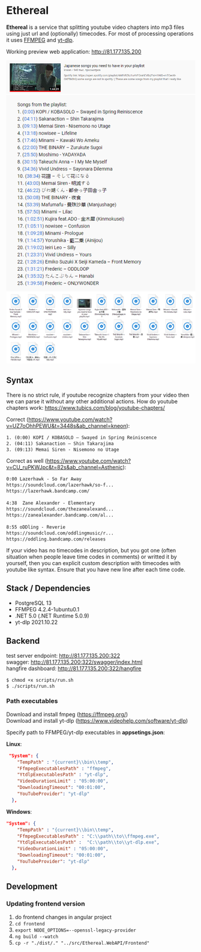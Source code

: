 # Ethereal
**Ethereal** is a service that splitting youtube video chapters into mp3 files using just url and (optionally) timecodes. For most of processing operations it uses [FFMPEG](https://www.ffmpeg.org/) and [yt-dlp](https://www.videohelp.com/software/yt-dlp).

Working preview web application: http://81.177.135.200

![](./assets/Screenshot_1.png)
![](./assets/Screenshot_2.png)
![](./assets/Screenshot_3.png)

## Syntax
There is no strict rule, if youtube recognize chapters from your video then we can parse it without any other additional actions.
How do youtube chapters work: https://www.tubics.com/blog/youtube-chapters/

Correct (https://www.youtube.com/watch?v=UZ7oOhhPEWU&t=3448s&ab_channel=kneon):
```
1. (0:00) KOPI / KOBASOLO – Swayed in Spring Reiniscence
2. (04:11) Sakanaction – Shin Takarajima
3. (09:13) Memai Siren - Nisemono no Utage
```
Correct as well (https://www.youtube.com/watch?v=CU_ruPKWJpc&t=82s&ab_channel=Asthenic):
```
0:00 Lazerhawk - So Far Away 
https://soundcloud.com/lazerhawk/so-f...
https://lazerhawk.bandcamp.com/

4:38  Zane Alexander - Elementary
https://soundcloud.com/thezanealexand...
https://zanealexander.bandcamp.com/al...

8:55 oDDling - Reverie
https://soundcloud.com/oddlingmusic/r...
https://oddling.bandcamp.com/releases
```
If your video has no timecodes in description, but you got one (often situation when people leave time codes in comments) or writted it by yourself, then you can explicit custom description with timecodes with youtube like syntax.
Ensure that you have new line after each time code.

## Stack / Dependencies
* PostgreSQL 13 
* FFMPEG 4.2.4-1ubuntu0.1
* .NET 5.0 (.NET Runtime 5.0.9)
* yt-dlp 2021.10.22

## Backend
test server endpoint: http://81.177.135.200:322 </br>
swagger: http://81.177.135.200:322/swagger/index.html </br>
hangfire dashboard: http://81.177.135.200:322/hangfire

```
$ chmod +x scripts/run.sh
$ ./scripts/run.sh
```

### **Path executables**
Download and install fmpeg (https://ffmpeg.org/)<br>
Download and install yt-dlp (https://www.videohelp.com/software/yt-dlp)<br>

Specify path to FFMPEG/yt-dlp executables in **appsetings.json**:

**Linux**:
```json
 "System": {
    "TempPath" : "{current}\\bin\\temp",
    "FfmpegExecutablesPath" : "ffmpeg",
    "YtdlpExecutablesPath" : "yt-dlp",
    "VideoDurationLimit" : "05:00:00",
    "DownloadingTimeout": "00:01:00",
    "YouTubeProvider": "yt-dlp"
  },
```
**Windows**:
```json
"System": {
    "TempPath" : "{current}\\bin\\temp",
    "FfmpegExecutablesPath" : "C:\\path\\to\\ffmpeg.exe",
    "YtdlpExecutablesPath" :  "C:\\path\\to\\yt-dlp.exe",
    "VideoDurationLimit" : "05:00:00",
    "DownloadingTimeout": "00:01:00",
    "YouTubeProvider": "yt-dlp"
  },
```

## Development
### Updating frontend version

1. do frontend changes in angular project
1. ```cd frontend```
1. ```export NODE_OPTIONS=--openssl-legacy-provider```
1. ```ng build --watch```
1. ```cp -r "./dist/." "../src/Ethereal.WebAPI/Frontend"```
